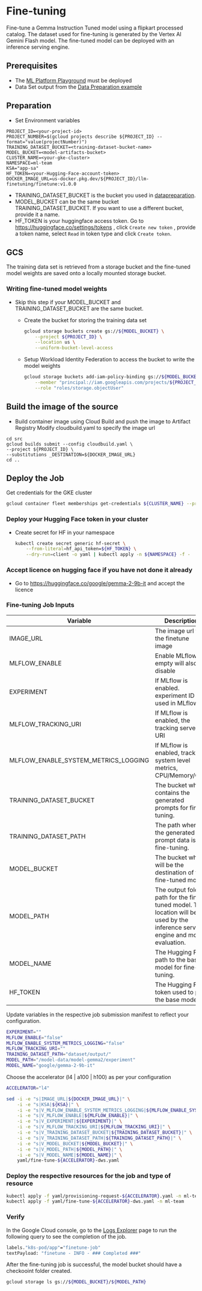 # Fine-tuning

Fine-tune a Gemma Instruction Tuned model using a flipkart processed catalog. The dataset used
for fine-tuning is generated by the Vertex AI Gemini Flash model. The fine-tuned model can be deployed
with an inference serving engine.

## Prerequisites

- The [ML Platform Playground](../../../platform/playground) must be deployed
- Data Set output from the [Data Preparation example](../../datapreparation/gemma-it)

## Preparation

- Set Environment variables

```
PROJECT_ID=<your-project-id>
PROJECT_NUMBER=$(gcloud projects describe ${PROJECT_ID} --format="value(projectNumber)")
TRAINING_DATASET_BUCKET=<training-dataset-bucket-name>
MODEL_BUCKET=<model-artifacts-bucket>
CLUSTER_NAME=<your-gke-cluster>
NAMESPACE=ml-team
KSA="app-sa"
HF_TOKEN=<your-Hugging-Face-account-token>
DOCKER_IMAGE_URL=us-docker.pkg.dev/${PROJECT_ID}/llm-finetuning/finetune:v1.0.0
```
- TRAINING_DATASET_BUCKET is the bucket you used in [datapreparation][datapreparation].
- MODEL_BUCKET can be the same bucket TRAINING_DATASET_BUCKET. If you want to use a different bucket, provide it a name.
- HF_TOKEN is your huggingface access token. Go to https://huggingface.co/settings/tokens , click `Create new token` , provide a token name, select `Read` in token type and click `Create token`.

## GCS

The training data set is retrieved from a storage bucket and the fine-tuned model weights are saved onto a locally mounted storage bucket.

### Writing fine-tuned model weights

- Skip this step if your MODEL_BUCKET and TRAINING_DATASET_BUCKET are the same bucket.

  - Create the bucket for storing the training data set

    ```sh
    gcloud storage buckets create gs://${MODEL_BUCKET} \
        --project ${PROJECT_ID} \
        --location us \
        --uniform-bucket-level-access
    
    ```

  - Setup Workload Identity Federation to access the bucket to write the model weights

    ```sh
    gcloud storage buckets add-iam-policy-binding gs://${MODEL_BUCKET} \
        --member "principal://iam.googleapis.com/projects/${PROJECT_NUMBER}/locations/global/workloadIdentityPools/${PROJECT_ID}.svc.id.goog/subject/ns/${NAMESPACE}/sa/${KSA}" \
        --role "roles/storage.objectUser"
    ```

## Build the image of the source

- Build container image using Cloud Build and push the image to Artifact Registry
  Modify cloudbuild.yaml to specify the image url

```
cd src
gcloud builds submit --config cloudbuild.yaml \
--project ${PROJECT_ID} \
--substitutions _DESTINATION=${DOCKER_IMAGE_URL}
cd ..
```

## Deploy the Job

Get credentials for the GKE cluster

```sh
gcloud container fleet memberships get-credentials ${CLUSTER_NAME} --project ${PROJECT_ID}
```

### Deploy your Hugging Face token in your cluster

- Create secret for HF in your namespace

  ```sh
  kubectl create secret generic hf-secret \
      --from-literal=hf_api_token=${HF_TOKEN} \
      --dry-run=client -o yaml | kubectl apply -n ${NAMESPACE} -f -
  ```

### Accept licence on hugging face if you have not done it already
- Go to https://huggingface.co/google/gemma-2-9b-it and accept the licence

### Fine-tuning Job Inputs

| Variable                             | Description                                                                                                                       | Example                                      |
| ------------------------------------ | --------------------------------------------------------------------------------------------------------------------------------- | -------------------------------------------- |
| IMAGE_URL                            | The image url for the finetune image                                                                                              |                                              |
| MLFLOW_ENABLE                        | Enable MLflow, empty will also disable                                                                                            | true/false                                   |
| EXPERIMENT                           | If MLflow is enabled. experiment ID used in MLflow                                                                                | experiment-                                  |
| MLFLOW_TRACKING_URI                  | If MLflow is enabled, the tracking server URI                                                                                     | <http://mlflow-tracking-service.ml-tools:5000> |
| MLFLOW_ENABLE_SYSTEM_METRICS_LOGGING | If MLflow is enabled, track system level metrics, CPU/Memory/GPU                                                                  | true/false                                   |
| TRAINING_DATASET_BUCKET              | The bucket which contains the generated prompts for fine-tuning.                                                                  |                                              |
| TRAINING_DATASET_PATH                | The path where the generated prompt data is for fine-tuning.                                                                      | dataset/output                               |
| MODEL_BUCKET                         | The bucket which will be the destination of the fine-tuned model.                                                                 |                                              |
| MODEL_PATH                           | The output folder path for the fine-tuned model. This location will be used by the inference serving engine and model evaluation. | /model-data/model-gemma2/experiment          |
| MODEL_NAME                           | The Hugging Face path to the base model for fine-tuning.                                                                          | google/gemma-2-9b-it                         |
| HF_TOKEN                             | The Hugging Face token used to pull the base model.                                                                               |                                              |

Update variables in the respective job submission manifest to reflect your configuration.

```sh
EXPERIMENT=""
MLFLOW_ENABLE="false"
MLFLOW_ENABLE_SYSTEM_METRICS_LOGGING="false"
MLFLOW_TRACKING_URI=""
TRAINING_DATASET_PATH="dataset/output/"
MODEL_PATH="/model-data/model-gemma2/experiment"
MODEL_NAME="google/gemma-2-9b-it"
```

Choose the accelerator (l4 | a100 | h100) as per your configuration

```sh
ACCELERATOR="l4"
```

```sh
sed -i -e "s|IMAGE_URL|${DOCKER_IMAGE_URL}|" \
    -i -e "s|KSA|${KSA}|" \
    -i -e "s|V_MLFLOW_ENABLE_SYSTEM_METRICS_LOGGING|${MLFLOW_ENABLE_SYSTEM_METRICS_LOGGING}|" \
    -i -e "s|V_MLFLOW_ENABLE|${MLFLOW_ENABLE}|" \
    -i -e "s|V_EXPERIMENT|${EXPERIMENT}|" \
    -i -e "s|V_MLFLOW_TRACKING_URI|${MLFLOW_TRACKING_URI}|" \
    -i -e "s|V_TRAINING_DATASET_BUCKET|${TRAINING_DATASET_BUCKET}|" \
    -i -e "s|V_TRAINING_DATASET_PATH|${TRAINING_DATASET_PATH}|" \
    -i -e "s|V_MODEL_BUCKET|${MODEL_BUCKET}|" \
    -i -e "s|V_MODEL_PATH|${MODEL_PATH}|" \
    -i -e "s|V_MODEL_NAME|${MODEL_NAME}|" \
    yaml/fine-tune-${ACCELERATOR}-dws.yaml
```

### Deploy the respective resources for the job and type of resource

```sh
kubectl apply -f yaml/provisioning-request-${ACCELERATOR}.yaml -n ml-team
kubectl apply -f yaml/fine-tune-${ACCELERATOR}-dws.yaml -n ml-team
```
### Verify

In the Google Cloud console, go to the [Logs Explorer](https://console.cloud.google.com/logs) page to run the following query to see the completion of the job.

```sh
labels."k8s-pod/app"="finetune-job"
textPayload: "finetune - INFO - ### Completed ###"
```

After the fine-tuning job is successful, the model bucket should have a checkooint folder created.
   ```sh
   gcloud storage ls gs://${MODEL_BUCKET}/${MODEL_PATH}
   ```
[datapreparation]: ../../datapreparation/gemma-it/README.md#steps